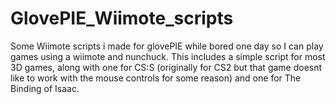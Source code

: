 # GlovePIE_Wiimote_scripts
Some Wiimote scripts i made for glovePIE while bored one day so I can play games using a wiimote and nunchuck. This includes a simple script for most 3D games, along with one for CS:S (originally for CS2 but that game doesnt like to work with the mouse controls for some reason) and one for The Binding of Isaac.
